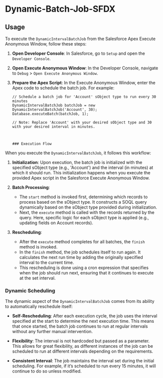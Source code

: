 # Dynamic-Batch-Job-SFDX

## Usage
To execute the `DynamicIntervalBatchJob` from the Salesforce Apex Execute Anonymous Window, follow these steps:

1. **Open Developer Console**: In Salesforce, go to `Setup` and open the `Developer Console`.
2. **Open Execute Anonymous Window**: In the Developer Console, navigate to `Debug` > `Open Execute Anonymous Window`.
3. **Prepare the Apex Script**: In the Execute Anonymous Window, enter the Apex code to schedule the batch job. For example:

   ```apex
   // Schedule a batch job for 'Account' sObject type to run every 30 minutes
   DynamicIntervalBatchJob batchJob = new DynamicIntervalBatchJob('Account', 30);
   Database.executeBatch(batchJob, 1);

   // Note: Replace 'Account' with your desired sObject type and 30 with your desired interval in minutes.



   ### Execution Flow
When you execute the `DynamicIntervalBatchJob`, it follows this workflow:

1. **Initialization**: Upon execution, the batch job is initialized with the specified sObject type (e.g., 'Account') and the interval (in minutes) at which it should run. This initialization happens when you execute the provided Apex script in the Salesforce Execute Anonymous Window.

2. **Batch Processing**: 
   - The `start` method is invoked first, determining which records to process based on the sObject type. It constructs a SOQL query dynamically based on the sObject type provided during initialization.
   - Next, the `execute` method is called with the records returned by the query. Here, specific logic for each sObject type is applied (e.g., updating fields on Account records).

3. **Rescheduling**: 
   - After the `execute` method completes for all batches, the `finish` method is invoked.
   - In the `finish` method, the job schedules itself to run again. It calculates the next run time by adding the originally specified interval to the current time.
   - This rescheduling is done using a cron expression that specifies when the job should run next, ensuring that it continues to execute at the set interval.

### Dynamic Scheduling
The dynamic aspect of the `DynamicIntervalBatchJob` comes from its ability to automatically reschedule itself:

- **Self-Rescheduling**: After each execution cycle, the job uses the interval specified at the start to determine the next execution time. This means that once started, the batch job continues to run at regular intervals without any further manual intervention.

- **Flexibility**: The interval is not hardcoded but passed as a parameter. This allows for great flexibility, as different instances of the job can be scheduled to run at different intervals depending on the requirements.

- **Consistent Interval**: The job maintains the interval set during the initial scheduling. For example, if it’s scheduled to run every 15 minutes, it will continue to do so unless modified.
